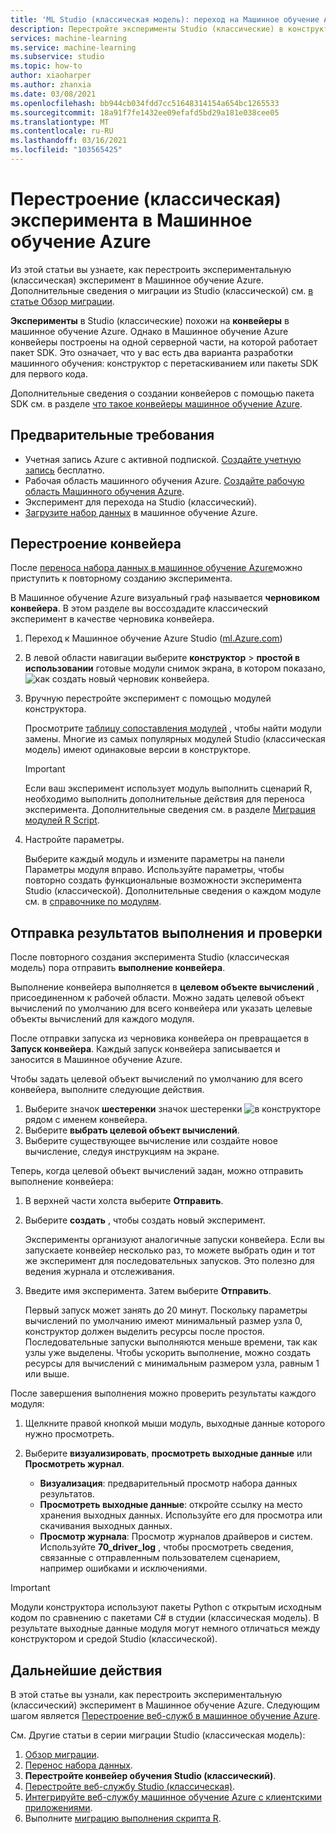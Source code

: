 ```yaml
---
title: 'ML Studio (классическая модель): переход на Машинное обучение Azure — перестроение эксперимента'
description: Перестройте эксперименты Studio (классические) в конструкторе Машинное обучение Azure.
services: machine-learning
ms.service: machine-learning
ms.subservice: studio
ms.topic: how-to
author: xiaoharper
ms.author: zhanxia
ms.date: 03/08/2021
ms.openlocfilehash: bb944cb034fdd7cc51648314154a654bc1265533
ms.sourcegitcommit: 18a91f7fe1432ee09efafd5bd29a181e038cee05
ms.translationtype: MT
ms.contentlocale: ru-RU
ms.lasthandoff: 03/16/2021
ms.locfileid: "103565425"
---
```

# <a name="rebuild-a-studio-classic-experiment-in-azure-machine-learning"></a>Перестроение (классическая) эксперимента в Машинное обучение Azure

Из этой статьи вы узнаете, как перестроить экспериментальную (классическая) эксперимент в Машинное обучение Azure. Дополнительные сведения о миграции из Studio (классической) см. [в статье Обзор миграции](migrate-overview.md).

**Эксперименты** в Studio (классические) похожи на **конвейеры** в машинное обучение Azure. Однако в Машинное обучение Azure конвейеры построены на одной серверной части, на которой работает пакет SDK. Это означает, что у вас есть два варианта разработки машинного обучения: конструктор с перетаскиванием или пакеты SDK для первого кода.

Дополнительные сведения о создании конвейеров с помощью пакета SDK см. в разделе [что такое конвейеры машинное обучение Azure](../concept-ml-pipelines.md#building-pipelines-with-the-python-sdk).


## <a name="prerequisites"></a>Предварительные требования

- Учетная запись Azure с активной подпиской. [Создайте учетную запись](https://azure.microsoft.com/free/?WT.mc_id=A261C142F) бесплатно.
- Рабочая область машинного обучения Azure. [Создайте рабочую область Машинного обучения Azure](../how-to-manage-workspace.md#create-a-workspace).
- Эксперимент для перехода на Studio (классический).
- [Загрузите набор данных](migrate-register-dataset.md) в машинное обучение Azure.

## <a name="rebuild-the-pipeline"></a>Перестроение конвейера

После [переноса набора данных в машинное обучение Azure](migrate-register-dataset.md)можно приступить к повторному созданию эксперимента.

В Машинное обучение Azure визуальный граф называется **черновиком конвейера**. В этом разделе вы воссоздадите классический эксперимент в качестве черновика конвейера.

1. Переход к Машинное обучение Azure Studio ([ml.Azure.com](https://ml.azure.com))
1. В левой области навигации выберите **конструктор** > **простой в использовании** готовые модули снимок экрана, в котором показано, ![ как создать новый черновик конвейера.](../media/tutorial-designer-automobile-price-train-score/launch-designer.png)

1. Вручную перестройте эксперимент с помощью модулей конструктора.
    
    Просмотрите [таблицу сопоставления модулей](migrate-overview.md#studio-classic-and-designer-module-mapping) , чтобы найти модули замены. Многие из самых популярных модулей Studio (классическая модель) имеют одинаковые версии в конструкторе.

    > [!Important]
    > Если ваш эксперимент использует модуль выполнить сценарий R, необходимо выполнить дополнительные действия для переноса эксперимента. Дополнительные сведения см. в разделе [Миграция модулей R Script](migrate-execute-r-script.md).

1. Настройте параметры.
    
    Выберите каждый модуль и измените параметры на панели Параметры модуля вправо. Используйте параметры, чтобы повторно создать функциональные возможности эксперимента Studio (классической). Дополнительные сведения о каждом модуле см. в [справочнике по модулям](../algorithm-module-reference/module-reference.md).

## <a name="submit-a-run-and-check-results"></a>Отправка результатов выполнения и проверки

После повторного создания эксперимента Studio (классическая модель) пора отправить **выполнение конвейера**.

Выполнение конвейера выполняется в **целевом объекте вычислений** , присоединенном к рабочей области. Можно задать целевой объект вычислений по умолчанию для всего конвейера или указать целевые объекты вычислений для каждого модуля.

После отправки запуска из черновика конвейера он превращается в **Запуск конвейера**. Каждый запуск конвейера записывается и заносится в Машинное обучение Azure.

Чтобы задать целевой объект вычислений по умолчанию для всего конвейера, выполните следующие действия.
1. Выберите значок **шестеренки** значок шестеренки ![ в конструкторе ](../media/tutorial-designer-automobile-price-train-score/gear-icon.png) рядом с именем конвейера.
1. Выберите **выбрать целевой объект вычислений**.
1. Выберите существующее вычисление или создайте новое вычисление, следуя инструкциям на экране.

Теперь, когда целевой объект вычислений задан, можно отправить выполнение конвейера:

1. В верхней части холста выберите **Отправить**.
1. Выберите **создать** , чтобы создать новый эксперимент.
    
    Эксперименты организуют аналогичные запуски конвейера. Если вы запускаете конвейер несколько раз, то можете выбрать один и тот же эксперимент для последовательных запусков. Это полезно для ведения журнала и отслеживания.
1. Введите имя эксперимента. Затем выберите **Отправить**.

    Первый запуск может занять до 20 минут. Поскольку параметры вычислений по умолчанию имеют минимальный размер узла 0, конструктор должен выделить ресурсы после простоя. Последовательные запуски выполняются меньше времени, так как узлы уже выделены. Чтобы ускорить выполнение, можно создать ресурсы для вычислений с минимальным размером узла, равным 1 или выше.

После завершения выполнения можно проверить результаты каждого модуля:

1. Щелкните правой кнопкой мыши модуль, выходные данные которого нужно просмотреть.
1. Выберите **визуализировать**, **просмотреть выходные данные** или **Просмотреть журнал**.

    - **Визуализация**: предварительный просмотр набора данных результатов.
    - **Просмотреть выходные данные**: откройте ссылку на место хранения выходных данных. Используйте его для просмотра или скачивания выходных данных. 
    - **Просмотр журнала**: Просмотр журналов драйверов и систем. Используйте **70_driver_log** , чтобы просмотреть сведения, связанные с отправленным пользователем сценарием, например ошибками и исключениями.

> [!IMPORTANT]
> Модули конструктора используют пакеты Python с открытым исходным кодом по сравнению с пакетами C# в студии (классическая модель). В результате выходные данные модуля могут немного отличаться между конструктором и средой Studio (классической). 


## <a name="next-steps"></a>Дальнейшие действия

В этой статье вы узнали, как перестроить экспериментальную (классический) эксперимент в Машинное обучение Azure. Следующим шагом является [Перестроение веб-служб в машинное обучение Azure](migrate-rebuild-web-service.md).


См. Другие статьи в серии миграции Studio (классическая модель):

1. [Обзор миграции](migrate-overview.md).
1. [Перенос набора данных](migrate-register-dataset.md).
1. **Перестройте конвейер обучения Studio (классический)**.
1. [Перестройте веб-службу Studio (классическая)](migrate-rebuild-web-service.md).
1. [Интегрируйте веб-службу машинное обучение Azure с клиентскими приложениями](migrate-rebuild-integrate-with-client-app.md).
1. Выполните [миграцию выполнения скрипта R](migrate-execute-r-script.md).
